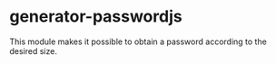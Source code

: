 # generator-passwordjs
This module makes it possible to obtain a password according to the desired size.

